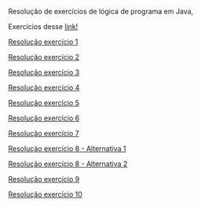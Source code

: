 Resolução de exercícios de lógica de programa em Java,

Exercícios desse [link!](https://www.dio.me/articles/lista-de-exercicios-para-treinar-logica-de-programacao)

[Resolução exercício 1](https://github.com/RobinHtz/ResolucaoExercicios/blob/main/src/exercicio1/Resolucao.java)

[Resolução exercício 2](https://github.com/RobinHtz/ResolucaoExercicios/blob/main/src/exercicio2/Resolucao.java)

[Resolução exercício 3](https://github.com/RobinHtz/ResolucaoExercicios/blob/main/src/exercicio3/Resolucao.java)

[Resolução exercício 4](https://github.com/RobinHtz/ResolucaoExercicios/blob/main/src/exercicio4/Resolucao.java)

[Resolução exercício 5](https://github.com/RobinHtz/ResolucaoExercicios/blob/main/src/exercicio5/Resolucao.java)

[Resolução exercício 6](https://github.com/RobinHtz/ResolucaoExercicios/blob/main/src/exercicio6/Resolucao.java)

[Resolução exercício 7](https://github.com/RobinHtz/ResolucaoExercicios/blob/main/src/exercicio7/Resolucao.java)


[Resolução exercício 8 - Alternativa 1](https://github.com/RobinHtz/ResolucaoExercicios/blob/main/src/exercicio8/Resolucao1.java)

[Resolução exercício 8 - Alternativa 2](https://github.com/RobinHtz/ResolucaoExercicios/blob/main/src/exercicio8/Resolucao2.java)


[Resolução exercício 9](https://github.com/RobinHtz/ResolucaoExercicios/blob/main/src/exercicio9/Resolucao.java)

[Resolução exercício 10](https://github.com/RobinHtz/ResolucaoExercicios/blob/main/src/exercicio10/Resolucao.java)


